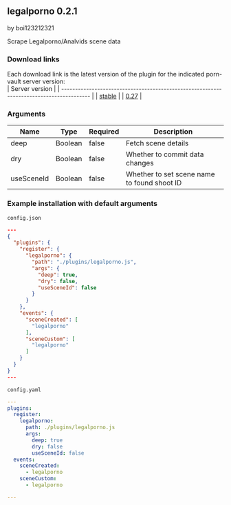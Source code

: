 ## legalporno 0.2.1

by boi123212321

Scrape Legalporno/Analvids scene data

### Download links
Each download link is the latest version of the plugin for the indicated porn-vault server version:  
| Server version                                                                           |
| ---------------------------------------------------------------------------------------- |
| [stable](https://raw.githubusercontent.com/porn-vault/plugins/master/dist/legalporno.js) |
| [0.27](https://raw.githubusercontent.com/porn-vault/plugins/0.27/dist/legalporno.js)     |


### Arguments

| Name       | Type    | Required | Description                                 |
| ---------- | ------- | -------- | ------------------------------------------- |
| deep       | Boolean | false    | Fetch scene details                         |
| dry        | Boolean | false    | Whether to commit data changes              |
| useSceneId | Boolean | false    | Whether to set scene name to found shoot ID |

### Example installation with default arguments

`config.json`

```json
---
{
  "plugins": {
    "register": {
      "legalporno": {
        "path": "./plugins/legalporno.js",
        "args": {
          "deep": true,
          "dry": false,
          "useSceneId": false
        }
      }
    },
    "events": {
      "sceneCreated": [
        "legalporno"
      ],
      "sceneCustom": [
        "legalporno"
      ]
    }
  }
}
---
```

`config.yaml`

```yaml
---
plugins:
  register:
    legalporno:
      path: ./plugins/legalporno.js
      args:
        deep: true
        dry: false
        useSceneId: false
  events:
    sceneCreated:
      - legalporno
    sceneCustom:
      - legalporno

---

```
